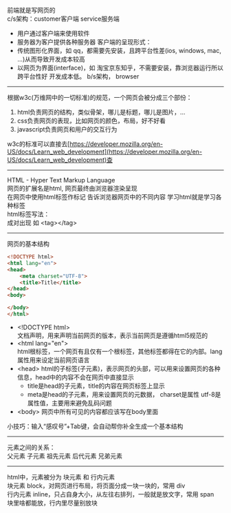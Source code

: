 前端就是写网页的  
c/s架构：customer客户端 service服务端  
- 用户通过客户端来使用软件
- 服务器为客户提供各种服务器
客户端的呈现形式：
- 传统图形化界面，如 qq，都需要先安装，且跨平台性差(ios, windows, mac, ...)从而导致开发成本较高 
- 以网页为界面(interface)，如 淘宝京东知乎，不需要安装，靠浏览器运行所以跨平台性好 开发成本低。 b/s架构， browser

---

根据w3c(万维网中的一切标准)的规范，一个网页会被分成三个部份：  
1. html负责网页的结构，类似骨架，哪儿是标题，哪儿是图片，...
2. css负责网页的表现，比如网页的颜色，布局，好不好看
3. javascript负责网页和用户的交互行为

w3c的标准可以直接去[https://developer.mozilla.org/en-US/docs/Learn_web_development](https://developer.mozilla.org/en-US/docs/Learn_web_development)查

---

HTML - Hyper Text Markup Language  
网页的扩展名是html, 网页最终由浏览器渲染呈现  
在网页中使用html标签作标记 告诉浏览器网页中的不同内容 学习html就是学习各种标签  
html标签写法：  
成对出现 如 \<tag>\</tag>  

---

网页的基本结构  
```html
<!DOCTYPE html>
<html lang="en">
<head>
    <meta charset="UTF-8">
    <title>Title</title>
</head>
<body>

</body>
</html>
```
- \<!DOCTYPE html>  
文档声明，用来声明当前网页的版本，表示当前网页是遵循html5规范的
- \<html lang="en">  
html根标签，一个网页有且仅有一个根标签，其他标签都得在它的内部。lang属性用来设定当前网页语言
- \<head>
html的子标签(子元素)，表示网页的头部，可以用来设置网页的各种信息，head中的内容不会在网页中直接显示
  - title是head的子元素，title的内容在网页标签上显示
  - meta是head的子元素，用来设置网页的元数据， charset是属性 utf-8是属性值，主要用来避免乱码问题
- \<body>
网页中所有可见的内容都应该写在body里面

小技巧：输入“感叹号”+Tab键，会自动帮你补全生成一个基本结构  

---

元素之间的关系：  
父元素
子元素
祖先元素
后代元素
兄弟元素

---

html中，元素被分为 块元素 和 行内元素  
块元素 block，对网页进行布局，将页面分成一块一块的，常用 div  
行内元素 inline，只占自身大小，从左往右排列，一般就是放文字，常用 span  
块里啥都能放，行内里尽量别放块
